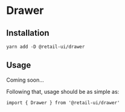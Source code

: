 # Drawer

## Installation

`yarn add -D @retail-ui/drawer`

## Usage

Coming soon...

Following that, usage should be as simple as:

```tsx
import { Drawer } from '@retail-ui/drawer'
```
